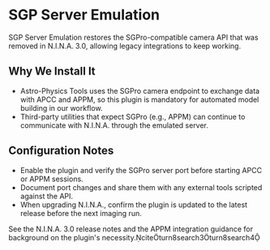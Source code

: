 # SGP Server Emulation

SGP Server Emulation restores the SGPro-compatible camera API that was removed in N.I.N.A. 3.0, allowing legacy integrations to keep working.

## Why We Install It
- Astro-Physics Tools uses the SGPro camera endpoint to exchange data with APCC and APPM, so this plugin is mandatory for automated model building in our workflow.
- Third-party utilities that expect SGPro (e.g., APPM) can continue to communicate with N.I.N.A. through the emulated server.

## Configuration Notes
- Enable the plugin and verify the SGPro server port before starting APCC or APPM sessions.
- Document port changes and share them with any external tools scripted against the API.
- When upgrading N.I.N.A., confirm the plugin is updated to the latest release before the next imaging run.

See the N.I.N.A. 3.0 release notes and the APPM integration guidance for background on the plugin's necessity.citeturn8search3turn8search4

